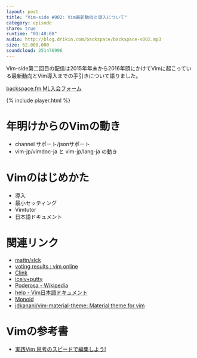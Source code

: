```yaml
---
layout: post
title: "Vim-side #002: Vim最新動向と導入について"
category: episode
share: true
runtime: "01:48:08"
audio: http://blog.drikin.com/backspace/backspace-v002.mp3
size: 62,000,000
soundcloud: 251476996
---
```

Vim-side第二回目の配信は2015年年末から2016年頭にかけてVimに起こっている最新動向とVim導入までの手引きについて語りました。

[backspace.fm ML入会フォーム](http://backspace.us11.list-manage.com/subscribe?u=09c933bd3997c1d16dbed156a&id=84b6529b91)

{% include player.html %}

# 年明けからのVimの動き

* channel サポート/jsonサポート
* vim-jp/vimdoc-ja と vim-jp/lang-ja の動き

# Vimのはじめかた

* 導入
* 最小セッティング
* Vimtutor
* 日本語ドキュメント

# 関連リンク

* [mattn/slck](https://github.com/mattn/slck)
* [voting results : vim online](http://www.vim.org/sponsor/vote_results.php)
* [Clink](http://mridgers.github.io/clink/)
* [iceiv+putty](http://ice.hotmint.com/putty/)
* [Poderosa - Wikipedia](https://ja.wikipedia.org/wiki/Poderosa)
* [help - Vim日本語ドキュメント](http://vim-jp.org/vimdoc-ja/)
* [Monoid](http://larsenwork.com/monoid/)
* [jdkanani/vim-material-theme: Material theme for vim](https://github.com/jdkanani/vim-material-theme)

# Vimの参考書

* <a rel="nofollow" href="http://www.amazon.co.jp/gp/product/4048916599/ref=as_li_ss_tl?ie=UTF8&camp=247&creative=7399&creativeASIN=4048916599&linkCode=as2&tag=driftking-22">実践Vim 思考のスピードで編集しよう!</a>
